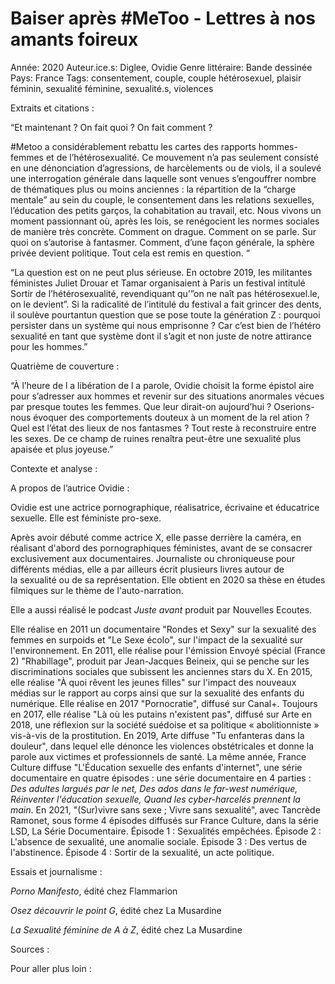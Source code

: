 # Baiser après #MeToo - Lettres à nos amants foireux

Année: 2020
Auteur.ice.s: Diglee, Ovidie
Genre littéraire: Bande dessinée
Pays: France
Tags: consentement, couple, couple hétérosexuel, plaisir féminin, sexualité féminine, sexualité.s, violences

Extraits et citations : 

“Et maintenant ? On fait quoi ? On fait comment ? 

#Metoo a considérablement rebattu les cartes des rapports hommes-femmes et de l’hétérosexualité. Ce mouvement n’a pas seulement consisté en une dénonciation d’agressions, de harcèlements ou de viols, il a soulevé une interrogation générale dans laquelle sont venues s’engouffrer nombre de thématiques plus ou moins anciennes : la répartition de la “charge mentale” au sein du couple, le consentement dans les relations sexuelles, l’éducation des petits garços, la cohabitation au travail, etc. Nous vivons un moment passionnant où, après les lois, se renégocient les normes sociales de manière très concrète. Comment on drague. Comment on se parle. Sur quoi on s’autorise à fantasmer. Comment, d’une façon générale, la sphère privée devient politique. Tout cela est remis en question. “

“La question est on ne peut plus sérieuse. En octobre 2019, les militantes féministes Juliet Drouar et Tamar organisaient à Paris un festival intitulé Sortir de l’hétérosexualité, revendiquant qu’”on ne naît pas hétérosexuel.le, on le devient”. Si la radicalité de l’intitulé du festival a fait grincer des dents, il soulève pourtantun question que se pose toute la génération Z : pourquoi persister dans un système qui nous emprisonne ? Car c’est bien de l’hétéro sexualité en tant que système dont il s’agit et non juste de notre attirance pour les hommes.”

Quatrième de couverture : 

“À l’heure de l a libération de l a parole, Ovidie choisit la forme épistol aire pour s’adresser aux hommes et revenir sur des situations anormales vécues par presque toutes les femmes. Que leur dirait-on aujourd’hui ? Oserions-nous évoquer des comportements douteux à un moment de la rel ation ? Quel est l’état des lieux de nos fantasmes ? Tout reste à reconstruire entre les sexes. De ce champ de ruines renaîtra peut-être une sexualité plus apaisée et plus joyeuse.”

Contexte et analyse : 

A propos de l’autrice Ovidie : 

Ovidie est une actrice pornographique, réalisatrice, écrivaine et éducatrice sexuelle. Elle est féministe pro-sexe.

Après avoir débuté comme actrice X, elle passe derrière la caméra, en réalisant d'abord des pornographiques féministes, avant de se consacrer exclusivement aux documentaires. Journaliste ou chroniqueuse pour différents médias, elle a par ailleurs écrit plusieurs livres autour de la sexualité ou de sa représentation. Elle obtient en 2020 sa thèse en études filmiques sur le thème de l'auto-narration. 

Elle a aussi réalisé le podcast *Juste avant* produit par Nouvelles Ecoutes.

Elle réalise en 2011 un documentaire "Rondes et Sexy" sur la sexualité des femmes en surpoids et "Le Sexe écolo", sur l'impact de la sexualité sur l'environnement. En 2011, elle réalise pour l'émission Envoyé spécial (France 2) "Rhabillage", produit par Jean-Jacques Beineix, qui se penche sur les discriminations sociales que subissent les anciennes stars du X. En 2015, elle réalise "À quoi rêvent les jeunes filles" sur l'impact des nouveaux médias sur le rapport au corps ainsi que sur la sexualité des enfants du numérique. Elle réalise en 2017 "Pornocratie", diffusé sur Canal+. Toujours en 2017, elle réalise "Là où les putains n'existent pas", diffusé sur Arte en 2018, une réflexion sur la société suédoise et sa politique « abolitionniste » vis-à-vis de la prostitution. En 2019, Arte diffuse "Tu enfanteras dans la douleur", dans lequel elle dénonce les violences obstétricales et donne la parole aux victimes et professionnels de santé. La même année, France Culture diffuse "L'Éducation sexuelle des enfants d'internet", une série documentaire en quatre épisodes : une série documentaire en 4 parties : *Des adultes largués par le net, Des ados dans le far-west numérique, Réinventer l'éducation sexuelle, Quand les cyber-harcelés prennent la main*. En 2021, "(Sur)vivre sans sexe ; Vivre sans sexualité", avec Tancrède Ramonet, sous forme 4 épisodes diffusés sur France Culture, dans la série LSD, La Série Documentaire. Épisode 1 : Sexualités empêchées. Épisode 2 : L'absence de sexualité, une anomalie sociale. Épisode 3 : Des vertus de l'abstinence. Épisode 4 : Sortir de la sexualité, un acte politique. 

Essais et journalisme :

*Porno Manifesto*, édité chez Flammarion 

*Osez découvrir le point G*, édité chez La Musardine 

*La Sexualité féminine de A à Z*, édité chez La Musardine 

Sources : 

Pour aller plus loin :